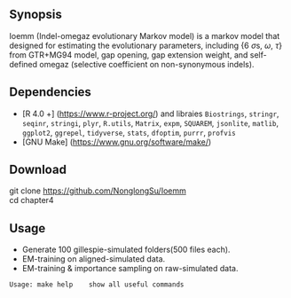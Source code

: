 ## Synopsis
Ioemm (Indel-omegaz evolutionary Markov model) is a markov model that designed for estimating the evolutionary parameters, including {6 $\sigma$s, $\omega$, $\tau$} from GTR+MG94 model, gap opening, gap extension weight, and self-defined omegaz (selective coefficient on non-synonymous indels).  


## Dependencies
* [R 4.0 +]  (https://www.r-project.org/) and libraies `Biostrings`, `stringr`, `seqinr`, `stringi`, `plyr`, `R.utils`, `Matrix`, `expm`, `SQUAREM`, `jsonlite`, `matlib`, `ggplot2`, `ggrepel`, `tidyverse`, `stats`, `dfoptim`, `purrr`, `profvis`
* [GNU Make] (https://www.gnu.org/software/make/)

## Download
git clone https://github.com/NonglongSu/Ioemm  
cd chapter4          

## Usage  
* Generate 100 gillespie-simulated folders(500 files each).   
* EM-training on aligned-simulated data.
* EM-training & importance sampling on raw-simulated data.

```
Usage: make help    show all useful commands 
```
